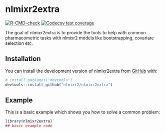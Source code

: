 
<!-- README.md is generated from README.Rmd. Please edit that file -->

# nlmixr2extra

<!-- badges: start -->

[![R-CMD-check](https://github.com/nlmixr2/nlmixr2extra/workflows/R-CMD-check/badge.svg)](https://github.com/nlmixr2/nlmixr2extra/actions)
[![Codecov test
coverage](https://codecov.io/gh/nlmixr2/nlmixr2extra/branch/main/graph/badge.svg)](https://app.codecov.io/gh/nlmixr2/nlmixr2extra?branch=main)
<!-- badges: end -->

The goal of nlmixr2extra is to provide the tools to help with common
pharmacometric tasks with nlmixr2 models like bootstrapping, covariate
selection etc.

## Installation

You can install the development version of nlmixr2extra from
[GitHub](https://github.com/) with:

``` r
# install.packages("devtools")
devtools::install_github("nlmixr2/nlmixr2extra")
```

## Example

This is a basic example which shows you how to solve a common problem:

``` r
library(nlmixr2extra)
## basic example code
```
